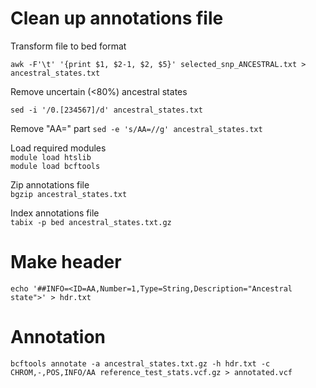 # Clean up annotations file    
       
Transform file to bed format

`awk -F'\t' '{print $1, $2-1, $2, $5}' selected_snp_ANCESTRAL.txt > ancestral_states.txt`

Remove uncertain (<80%) ancestral states    
     
`sed -i '/0.[234567]/d' ancestral_states.txt`
     
Remove "AA=" part
`sed -e 's/AA=//g' ancestral_states.txt`   
  
Load required modules         
`module load htslib`    
`module load bcftools`
    
Zip annotations file        
`bgzip ancestral_states.txt`
       
Index annotations file      
`tabix -p bed ancestral_states.txt.gz`   

    
# Make header    
        
`echo '##INFO=<ID=AA,Number=1,Type=String,Description="Ancestral state">' > hdr.txt`     

    
# Annotation   
      
`bcftools annotate -a ancestral_states.txt.gz -h hdr.txt -c CHROM,-,POS,INFO/AA reference_test_stats.vcf.gz > annotated.vcf` 

